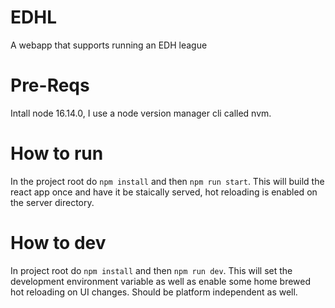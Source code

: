 # EDHL
A webapp that supports running an EDH league

# Pre-Reqs
Intall node 16.14.0, I use a node version manager cli called nvm.

# How to run
In the project root do `npm install` and then `npm run start`. This will build the react app once and have it be staically served, hot reloading is enabled on the server directory.

# How to dev
In project root do `npm install` and then `npm run dev`. This will set the development environment variable as well as enable some home brewed hot reloading on UI changes. Should be platform independent as well.
